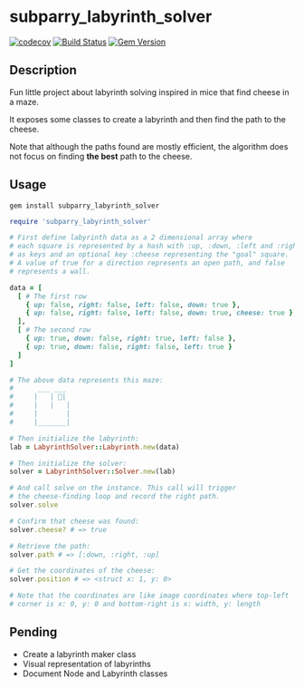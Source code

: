 # subparry_labyrinth_solver

[![codecov](https://codecov.io/gh/subparry/subparry-labyrinth-solver/branch/master/graph/badge.svg?token=AHG1N8FZA0)](https://codecov.io/gh/subparry/subparry-labyrinth-solver)
[![Build Status](https://travis-ci.com/subparry/subparry-labyrinth-solver.svg?branch=master)](https://travis-ci.com/subparry/subparry-labyrinth-solver)
[![Gem Version](https://badge.fury.io/rb/subparry_labyrinth_solver.svg)](https://badge.fury.io/rb/subparry_labyrinth_solver)

## Description

Fun little project about labyrinth solving inspired in mice that find cheese in a maze.

It exposes some classes to create a labyrinth and then find the path to the cheese.

Note that although the paths found are mostly efficient, the algorithm does not focus on finding **the best** path to the cheese.

## Usage

```
gem install subparry_labyrinth_solver
```

```ruby
require 'subparry_labyrinth_solver'

# First define labyrinth data as a 2 dimensional array where
# each square is represented by a hash with :up, :down, :left and :right
# as keys and an optional key :cheese representing the "goal" square.
# A value of true for a direction represents an open path, and false
# represents a wall.

data = [
  [ # The first row
    { up: false, right: false, left: false, down: true },
    { up: false, right: false, left: false, down: true, cheese: true },
  ],
  [ # The second row
    { up: true, down: false, right: true, left: false },
    { up: true, down: false, right: false, left: true }
  ]
]

# The above data represents this maze:
#      ___ ___
#     |   | 🧀|
#     |   |   |
#     |       |
#     |_______|

# Then initialize the labyrinth:
lab = LabyrinthSolver::Labyrinth.new(data)

# Then initialize the solver:
solver = LabyrinthSolver::Solver.new(lab)

# And call solve on the instance. This call will trigger
# the cheese-finding loop and record the right path.
solver.solve

# Confirm that cheese was found:
solver.cheese? # => true

# Retrieve the path:
solver.path # => [:down, :right, :up]

# Get the coordinates of the cheese:
solver.position # => <struct x: 1, y: 0>

# Note that the coordinates are like image coordinates where top-left
# corner is x: 0, y: 0 and bottom-right is x: width, y: length
```

## Pending

- Create a labyrinth maker class
- Visual representation of labyrinths
- Document Node and Labyrinth classes
